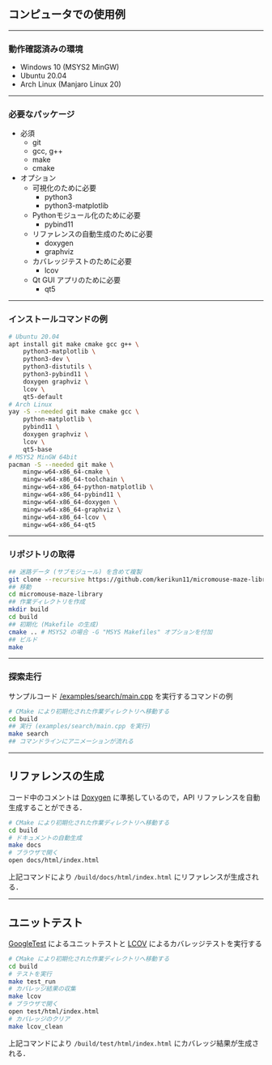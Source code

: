## コンピュータでの使用例

--------------------------------------------------------------------------------

### 動作確認済みの環境

- Windows 10 (MSYS2 MinGW)
- Ubuntu 20.04
- Arch Linux (Manjaro Linux 20)

--------------------------------------------------------------------------------

### 必要なパッケージ

- 必須
  - git
  - gcc, g++
  - make
  - cmake
- オプション
  - 可視化のために必要
    - python3
    - python3-matplotlib
  - Pythonモジュール化のために必要
    - pybind11
  - リファレンスの自動生成のために必要
    - doxygen
    - graphviz
  - カバレッジテストのために必要
    - lcov
  - Qt GUI アプリのために必要
    - qt5

--------------------------------------------------------------------------------

### インストールコマンドの例

```sh
# Ubuntu 20.04
apt install git make cmake gcc g++ \
    python3-matplotlib \
    python3-dev \
    python3-distutils \
    python3-pybind11 \
    doxygen graphviz \
    lcov \
    qt5-default
# Arch Linux
yay -S --needed git make cmake gcc \
    python-matplotlib \
    pybind11 \
    doxygen graphviz \
    lcov \
    qt5-base
# MSYS2 MinGW 64bit
pacman -S --needed git make \
    mingw-w64-x86_64-cmake \
    mingw-w64-x86_64-toolchain \
    mingw-w64-x86_64-python-matplotlib \
    mingw-w64-x86_64-pybind11 \
    mingw-w64-x86_64-doxygen \
    mingw-w64-x86_64-graphviz \
    mingw-w64-x86_64-lcov \
    mingw-w64-x86_64-qt5
```

--------------------------------------------------------------------------------

### リポジトリの取得

```sh
## 迷路データ (サブモジュール) を含めて複製
git clone --recursive https://github.com/kerikun11/micromouse-maze-library.git
## 移動
cd micromouse-maze-library
## 作業ディレクトリを作成
mkdir build
cd build
## 初期化 (Makefile の生成)
cmake .. # MSYS2 の場合 -G "MSYS Makefiles" オプションを付加
## ビルド
make
```

--------------------------------------------------------------------------------

### 探索走行

サンプルコード [/examples/search/main.cpp](/examples/search/main.cpp) を実行するコマンドの例

```sh
# CMake により初期化された作業ディレクトリへ移動する
cd build
## 実行 (examples/search/main.cpp を実行)
make search
## コマンドラインにアニメーションが流れる
```

--------------------------------------------------------------------------------

## リファレンスの生成

コード中のコメントは [Doxygen](http://www.doxygen.jp/) に準拠しているので，API リファレンスを自動生成することができる．

```sh
# CMake により初期化された作業ディレクトリへ移動する
cd build
# ドキュメントの自動生成
make docs
# ブラウザで開く
open docs/html/index.html
```

上記コマンドにより `/build/docs/html/index.html` にリファレンスが生成される．

--------------------------------------------------------------------------------

## ユニットテスト

[GoogleTest](https://github.com/google/googletest) によるユニットテストと [LCOV](https://github.com/linux-test-project/lcov) によるカバレッジテストを実行する

```sh
# CMake により初期化された作業ディレクトリへ移動する
cd build
# テストを実行
make test_run
# カバレッジ結果の収集
make lcov
# ブラウザで開く
open test/html/index.html
# カバレッジのクリア
make lcov_clean
```

上記コマンドにより `/build/test/html/index.html` にカバレッジ結果が生成される．
